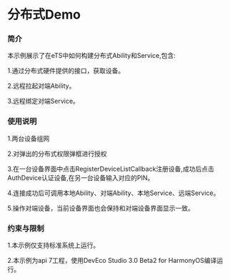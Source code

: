 # 分布式Demo

### 简介

本示例展示了在eTS中如何构建分布式Ability和Service,包含:

1.通过分布式硬件提供的接口，获取设备。

2.远程拉起对端Ability。

3.远程绑定对端Service。


### 使用说明

1.两台设备组网

2.对弹出的分布式权限弹框进行授权

3.在一台设备界面中点击RegisterDeviceListCallback注册设备,成功后点击AuthDevice认证设备,在另一台设备输入对应的PIN。

4.连接成功后可调用本地Ability、对端Ability、本地Service、远端Service。

5.操作对端设备，当前设备界面也会保持和对端设备界面显示一致。

### 约束与限制

1.本示例仅支持标准系统上运行。

2.本示例为api 7工程，使用DevEco Studio 3.0 Beta2 for HarmonyOS编译运行。
